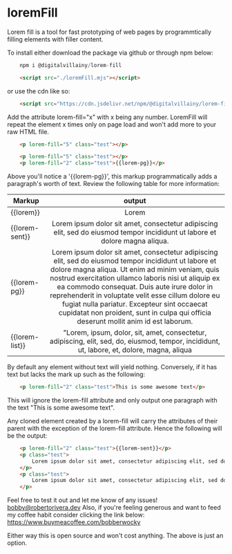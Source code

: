 # loremFill
Lorem fill is a tool for fast prototyping of web pages by programmtically filling elements with filler content.

To install either download the package via github or through npm below:

```JavaScript
    npm i @digitalvillainy/lorem-fill
```

```HTML
    <script src="./loremFill.mjs"></script>
```

or use the cdn like so:

```HTML
    <script src="https://cdn.jsdelivr.net/npm/@digitalvillainy/lorem-fill@0.2.0/loremFill.mjs"></script>
```

Add the attribute lorem-fill="x" with x being any number. LoremFill will repeat the element x times only on page load and won't add more to your raw HTML file.

```HTML
    <p lorem-fill="5" class="test"></p>
```

```HTML
    <p lorem-fill="5" class="test"></p>
    <p lorem-fill="2" class="test">{{lorem-pg}}</p>
```

Above you'll notice a '{{lorem-pg}}', this markup programmatically adds a paragraph's worth of text. Review the following table for more information:


| Markup        | output        |
| ------------- |:-------------:| 
| {{lorem}}     | Lorem         |
| {{lorem-sent}}| Lorem ipsum dolor sit amet, consectetur adipiscing elit, sed do eiusmod tempor incididunt ut labore et dolore magna aliqua.      |
| {{lorem-pg}}  | Lorem ipsum dolor sit amet, consectetur adipiscing elit, sed do eiusmod tempor incididunt ut labore et dolore magna aliqua. Ut enim ad minim veniam, quis nostrud exercitation ullamco laboris nisi ut aliquip ex ea commodo consequat. Duis aute irure dolor in reprehenderit in voluptate velit esse cillum dolore eu fugiat nulla pariatur. Excepteur sint occaecat cupidatat non proident, sunt in culpa qui officia deserunt mollit anim id est laborum.      |
| {{lorem-list}}| "Lorem, ipsum, dolor, sit, amet, consectetur, adipiscing, elit, sed, do, eiusmod, tempor, incididunt, ut, labore, et, dolore, magna, aliqua |


By default any element without text will yield nothing. Conversely, if it has text but lacks the mark up such as the following: 

```HTML
    <p lorem-fill="2" class="test">This is some awesome text</p>
```

This will ignore the lorem-fill attribute and only output one paragraph with the text "This is some awesome text".

Any cloned element created by a lorem-fill will carry the attributes of their parent with the exception of the lorem-fill attribute. Hence the following will be the output:

```HTML
    <p lorem-fill="2" class="test">{{lorem-sent}}</p>
    <p class="test">
        Lorem ipsum dolor sit amet, consectetur adipiscing elit, sed do eiusmod tempor incididunt ut labore et dolore magna aliqua.
    </p>
    <p class="test">
        Lorem ipsum dolor sit amet, consectetur adipiscing elit, sed do eiusmod tempor incididunt ut labore et dolore magna aliqua.
    </p>

```

Feel free to test it out and let me know of any issues! bobby@robertorivera.dev
Also, if you're feeling generous and want to feed my coffee habit consider clicking the link below: 
https://www.buymeacoffee.com/bobberwocky

Either way this is open source and won't cost anything. The above is just an option. 
